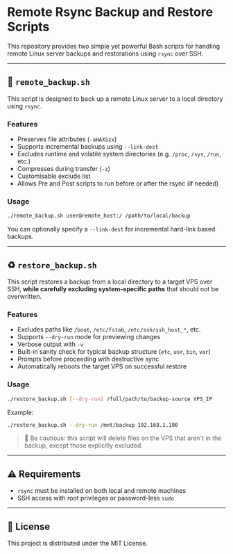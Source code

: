 # Remote Rsync Backup and Restore Scripts

This repository provides two simple yet powerful Bash scripts for handling remote Linux server backups and restorations using `rsync` over SSH.

---

## 🔄 `remote_backup.sh`

This script is designed to back up a remote Linux server to a local directory using `rsync`.

### Features

- Preserves file attributes (`-aHAXSzx`)
- Supports incremental backups using `--link-dest`
- Excludes runtime and volatile system directories (e.g. `/proc`, `/sys`, `/run`, etc.)
- Compresses during transfer (`-z`)
- Customisable exclude list
- Allows Pre and Post scripts to run before or after the rsync (if needed)

### Usage

```bash
./remote_backup.sh user@remote_host:/ /path/to/local/backup
```

You can optionally specify a `--link-dest` for incremental hard-link based backups.

---

## ♻️ `restore_backup.sh`

This script restores a backup from a local directory to a target VPS over SSH, **while carefully excluding system-specific paths** that should not be overwritten.

### Features

- Excludes paths like `/boot`, `/etc/fstab`, `/etc/ssh/ssh_host_*`, etc.
- Supports `--dry-run` mode for previewing changes
- Verbose output with `-v`
- Built-in sanity check for typical backup structure (`etc`, `usr`, `bin`, `var`)
- Prompts before proceeding with destructive sync
- Automatically reboots the target VPS on successful restore

### Usage

```bash
./restore_backup.sh [--dry-run] /full/path/to/backup-source VPS_IP
```

Example:

```bash
./restore_backup.sh --dry-run /mnt/backup 192.168.1.100
```

> 🛑 Be cautious: this script will delete files on the VPS that aren't in the backup, except those explicitly excluded.

---

## ⚠️ Requirements

- `rsync` must be installed on both local and remote machines
- SSH access with root privileges or password-less `sudo`

---

## 📁 License

This project is distributed under the MIT License.